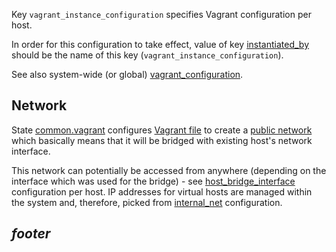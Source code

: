 
Key `vagrant_instance_configuration` specifies Vagrant configuration per host.

In order for this configuration to take effect, value of key [instantiated_by][1]
should be the name of this key (`vagrant_instance_configuration`).

See also system-wide (or global) [vagrant_configuration][2].

## Network ##

State [common.vagrant][3] configures [Vagrant file][4] to create a
[public network][5] which basically means that it will be bridged with
existing host's network interface.

This network can potentially be accessed from anywhere (depending on
the interface which was used for the bridge) - see [host_bridge_interface][6]
configuration per host.
IP addresses for virtual hosts are managed within the system and, therefore,
picked from [internal_net][7] configuration.

## _footer_ ##

[1]: docs/pillars/common/system_hosts/_id/instantiated_by/readme.md
[2]: docs/pillars/common/system_features/vagrant_configuration/readme.md
[3]: docs/states/common/vagrant/init.sls.md
[4]: http://docs.vagrantup.com/v2/vagrantfile/
[5]: http://docs.vagrantup.com/v2/networking/public_network.html
[6]: docs/pillars/common/system_hosts/_id/vagrant_instance_configuration/host_bridge_interface/readme.md
[7]: docs/pillars/common/internal_net/readme.md

